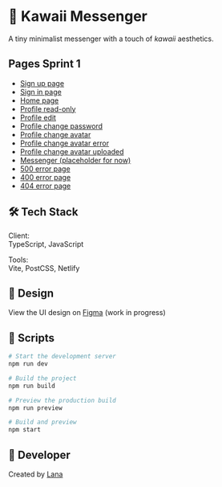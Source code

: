 # 📨 Kawaii Messenger

A tiny minimalist messenger with a touch of *kawaii* aesthetics.

## Pages Sprint 1
- [Sign up page](https://kawaii-messenger.netlify.app/signUp)
- [Sign in page](https://kawaii-messenger.netlify.app/signIn)
- [Home page](https://kawaii-messenger.netlify.app/home)
- [Profile read-only](https://kawaii-messenger.netlify.app/profileRead)
- [Profile edit](https://kawaii-messenger.netlify.app/profileEdit)
- [Profile change password](https://kawaii-messenger.netlify.app/profileChangePass)
- [Profile change avatar](https://kawaii-messenger.netlify.app/profileChangeAvatar)
- [Profile change avatar error](https://kawaii-messenger.netlify.app/profileChangeAvatarError)
- [Profile change avatar uploaded](https://kawaii-messenger.netlify.app/profileChangeAvatarUploaded)
- [Messenger (placeholder for now)](https://kawaii-messenger.netlify.app/messenger)
- [500 error page](https://kawaii-messenger.netlify.app/500)
- [400 error page](https://kawaii-messenger.netlify.app/400)
- [404 error page](https://kawaii-messenger.netlify.app/404)

## 🛠 Tech Stack

Client:  
TypeScript, JavaScript

Tools:  
Vite, PostCSS, Netlify

## 🎨 Design

View the UI design on [Figma](https://www.figma.com/design/xFYpnXMI4U0U1I0RQb2PJQ/Messenger-Public?node-id=0-1&t=0Gy7dVTRkVwptXQX-1)
(work in progress)

## 🚀 Scripts

```bash
# Start the development server
npm run dev

# Build the project
npm run build

# Preview the production build
npm run preview

# Build and preview
npm start
```

## 🐉 Developer

Created by [Lana](https://github.com/enoferge)